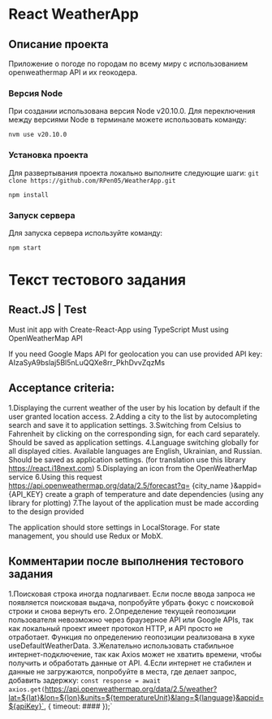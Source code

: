 # React WeatherApp

## Описание проекта
Приложение о погоде по городам по всему миру с использованием openweathermap API и их геокодера.

### Версия Node
При создании использована версия Node v20.10.0. Для переключения между версиями Node в терминале можете использовать команду:

`nvm use v20.10.0`

### Установка проекта
Для развертывания проекта локально выполните следующие шаги:
`git clone https://github.com/RPen05/WeatherApp.git`

`npm install`

### Запуск сервера
Для запуска сервера используйте команду:

`npm start`

# Текст тестового задания
## React.JS | Test
Must init app with Create-React-App using TypeScript
Must using OpenWeatherMap API

If you need Google Maps API for geolocation you can use provided API key:
AIzaSyA9bslaj5Bl5nLuQQXe8rr_PkhDvvZqzMs


## Acceptance criteria:
1.Displaying the current weather of the user by his location by default if the user granted location access.
2.Adding a city to the list by autocompleting search and save it to application settings.
3.Switching from Celsius to Fahrenheit by clicking on the corresponding sign, for each card separately. Should be saved as application settings.
4.Language switching globally for all displayed cities. Available languages are English, Ukrainian, and Russian. Should be saved as application settings. (for translation use this library https://react.i18next.com)
5.Displaying an icon from the OpenWeatherMap service
6.Using this request https://api.openweathermap.org/data/2.5/forecast?q= {city_name }&appid={API_KEY} create a graph of temperature and date dependencies (using any library for plotting)
7.The layout of the application must be made according to the design provided

The application should store settings in LocalStorage.
For state management, you should use Redux or MobX.


## Комментарии после выполнения тестового задания
1.Поисковая строка иногда подлагивает. Если после ввода запроса не появляется поисковая выдача, попробуйте убрать фокус с поисковой строки и снова вернуть его.
2.Определение текущей геопозиции пользователя невозможно через браузерное API или Google APIs, так как локальный проект имеет протокол HTTP, и API просто не отработает. Функция по определению геопозиции реализована в хуке useDefaultWeatherData.
3.Желательно использовать стабильное интернет-подключение, так как Axios может не хватить времени, чтобы получить и обработать данные от API.
4.Если интернет не стабилен и данные не загружаются, попробуйте в места, где делает запрос, добавить задержку:
`const response = await axios.get(`https://api.openweathermap.org/data/2.5/weather?lat=${lat}&lon=${lon}&units=${temperatureUnit}&lang=${language}&appid=${apiKey}`, { timeout: #### });`

  
